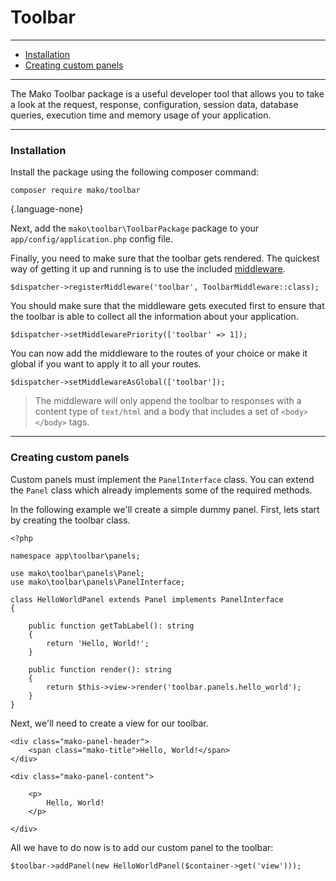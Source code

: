 # Toolbar

--------------------------------------------------------

* [Installation](#installation)
* [Creating custom panels](#creating_custom_panels)

--------------------------------------------------------

The Mako Toolbar package is a useful developer tool that allows you to take a look at the request, response, configuration, session data, database queries, execution time and memory usage of your application.

--------------------------------------------------------

<a id="installation"></a>

### Installation

Install the package using the following composer command:

```
composer require mako/toolbar
```
{.language-none}

Next, add the `mako\toolbar\ToolbarPackage` package to your `app/config/application.php` config file.

Finally, you need to make sure that the toolbar gets rendered. The quickest way of getting it up and running is to use the included [middleware](:base_url:/docs/:version:/routing-and-controllers:routing#route_middleware).

```
$dispatcher->registerMiddleware('toolbar', ToolbarMiddleware::class);
```

You should make sure that the middleware gets executed first to ensure that the toolbar is able to collect all the information about your application.

```
$dispatcher->setMiddlewarePriority(['toolbar' => 1]);
```

You can now add the middleware to the routes of your choice or make it global if you want to apply it to all your routes.

```
$dispatcher->setMiddlewareAsGlobal(['toolbar']);
```

> The middleware will only append the toolbar to responses with a content type of `text/html` and a body that includes a set of `<body></body>` tags.

--------------------------------------------------------

<a id="creating_custom_panels"></a>

### Creating custom panels

Custom panels must implement the `PanelInterface` class. You can extend the `Panel` class which already implements some of the required methods.

In the following example we'll create a simple dummy panel. First, lets start by creating the toolbar class.

```
<?php

namespace app\toolbar\panels;

use mako\toolbar\panels\Panel;
use mako\toolbar\panels\PanelInterface;

class HelloWorldPanel extends Panel implements PanelInterface
{

	public function getTabLabel(): string
	{
		return 'Hello, World!';
	}

	public function render(): string
	{
		return $this->view->render('toolbar.panels.hello_world');
	}
}
```

Next, we'll need to create a view for our toolbar.

```
<div class="mako-panel-header">
	<span class="mako-title">Hello, World!</span>
</div>

<div class="mako-panel-content">

	<p>
		Hello, World!
	</p>

</div>
```

All we have to do now is to add our custom panel to the toolbar:

```
$toolbar->addPanel(new HelloWorldPanel($container->get('view')));
```
